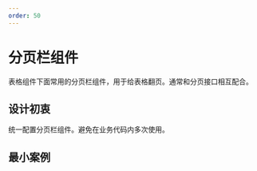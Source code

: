 ```yaml
---
order: 50
---
```


# 分页栏组件

表格组件下面常用的分页栏组件，用于给表格翻页。通常和分页接口相互配合。

## 设计初衷

统一配置分页栏组件。避免在业务代码内多次使用。

## 最小案例

<demo vue="./tests/mini-example.vue" />
